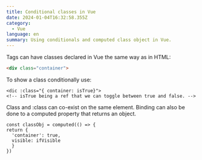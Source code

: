 ```yaml
---
title: Conditional classes in Vue
date: 2024-01-04T16:32:58.355Z
category:
  - Vue
language: en
summary: Using conditionals and computed class object in Vue.
---
```

Tags can have classes declared in Vue the same way as in HTML:

```html
<div class="container">
```

To show a class conditionally use:

```vue
<dic :class="{ container: isTrue}"> 
<!-- isTrue being a ref that we can toggle between true and false. -->
```

Class and :class can co-exist on the same element. Binding can also be done to a computed property that returns an object.

```vue
const classObj = computed(() => {
return {
  'container': true,
  visible: ifVisible
  }
})
```